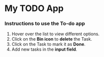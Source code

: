 # My TODO App

### Instructions to use the To-do app

1. Hover over the list to view different options.
2. Click on the **Bin icon** to **delete** the Task.
3. Click on the Task to mark it as **Done**.
4. Add new tasks in the **input field**.
